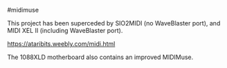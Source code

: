 #midimuse

This project has been superceded by SIO2MIDI (no WaveBlaster port), and MIDI XEL II (including WaveBlaster port).

https://ataribits.weebly.com/midi.html

The 1088XLD motherboard also contains an improved MIDIMuse.
